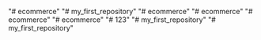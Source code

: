 "# ecommerce" 
"# my_first_repository" 
"# ecommerce" 
"# ecommerce" 
"# ecommerce" 
"# ecommerce" 
"# 123" 
"# my_first_repository" 
"# my_first_repository" 
